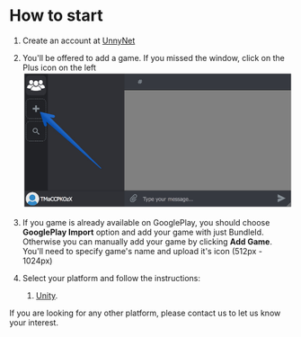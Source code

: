 # How to start

1.  Create an account at [UnnyNet](https://unnynet.com)
2.  You'll be offered to add a game. If you missed the window, click on the Plus icon on the left
    ![Screenshot](../img/add_1.jpg)
3.  If you game is already available on GooglePlay, you should choose **GooglePlay Import** option and add your game with just BundleId.
Otherwise you can manually add your game by clicking **Add Game**. You'll need to specify game's name and upload it's icon (512px - 1024px)  

4. Select your platform and follow the instructions:

    1. [Unity](/basic/integration_unity3d).


If you are looking for any other platform, please contact us to let us know your interest.
